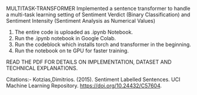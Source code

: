 MULTITASK-TRANSFORMER
Implemented a sentence transformer to handle a multi-task learning setting of Sentiment Verdict (Binary Classification) and Sentiment Intensity (Sentiment Analysis as Numerical Values)

1. The entire code is uploaded as .ipynb Notebook.
2. Run the .ipynb notebook in Google Colab.
3. Run the codeblock which installs torch and transformer in the beginning.
4. Run the notebook on te GPU for faster training.

READ THE PDF FOR DETAILS ON IMPLEMENTATION, DATASET AND TECHNICAL EXPLANATIONS.

Citations:-
Kotzias,Dimitrios. (2015). Sentiment Labelled Sentences. UCI Machine Learning Repository. https://doi.org/10.24432/C57604.
